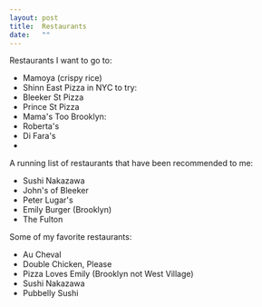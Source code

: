 ```yaml
---
layout: post
title:  Restaurants
date:   ""
---
```


Restaurants I want to go to:
- Mamoya (crispy rice)
- Shinn East
Pizza in NYC to try:
- Bleeker St Pizza
- Prince St Pizza
- Mama's Too
Brooklyn:
- Roberta's
- Di Fara's
- 

A running list of restaurants that have been recommended to me:

- Sushi Nakazawa
- John's of Bleeker
- Peter Lugar's
- Emily Burger (Brooklyn)
- The Fulton



Some of my favorite restaurants:

- Au Cheval
- Double Chicken, Please
- Pizza Loves Emily (Brooklyn not West Village)
- Sushi Nakazawa
- Pubbelly Sushi